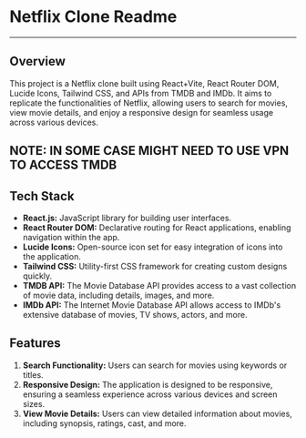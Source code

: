 # Netflix Clone Readme

---

## Overview

This project is a Netflix clone built using React+Vite, React Router DOM, Lucide Icons, Tailwind CSS, and APIs from TMDB and IMDb. It aims to replicate the functionalities of Netflix, allowing users to search for movies, view movie details, and enjoy a responsive design for seamless usage across various devices.


## NOTE: IN SOME CASE MIGHT NEED TO USE VPN TO ACCESS TMDB


## Tech Stack

- **React.js:** JavaScript library for building user interfaces.
- **React Router DOM:** Declarative routing for React applications, enabling navigation within the app.
- **Lucide Icons:** Open-source icon set for easy integration of icons into the application.
- **Tailwind CSS:** Utility-first CSS framework for creating custom designs quickly.
- **TMDB API:** The Movie Database API provides access to a vast collection of movie data, including details, images, and more.
- **IMDb API:** The Internet Movie Database API allows access to IMDb's extensive database of movies, TV shows, actors, and more.


## Features

1. **Search Functionality:** Users can search for movies using keywords or titles.
2. **Responsive Design:** The application is designed to be responsive, ensuring a seamless experience across various devices and screen sizes.
3. **View Movie Details:** Users can view detailed information about movies, including synopsis, ratings, cast, and more.
